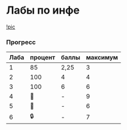 # Лабы по инфе

[!pic](https://github.com/bilyardvmetro/ITMO-System-Application-Software/blob/main/gifs/infLabReadme.gif)

### Прогресс
| Лаба | процент | баллы | максимум |
| ---- | ------- | ----- | -------- | 
|   1  |   85    |  2,25 |    3     |
|   2  |   100   |   4   |    4     |
|   3  |   100   |   6   |    6     |
|   4  |  🚧     |   -   |    9     |
|   5  |  🚧     |   -   |    6     |
|   6  |  :lock: |   -   |     7    |
